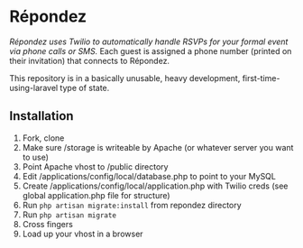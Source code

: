 Répondez
========

_Répondez uses Twilio to automatically handle RSVPs for your formal event via phone calls or SMS._
Each guest is assigned a phone number (printed on their invitation) that connects to Répondez.

This repository is in a basically unusable, heavy development, first-time-using-laravel type of state.

## Installation

1. Fork, clone
2. Make sure /storage is writeable by Apache (or whatever server you want to use)
3. Point Apache vhost to /public directory
4. Edit /applications/config/local/database.php to point to your MySQL
5. Create /applications/config/local/application.php with Twilio creds (see global application.php file for structure)
6. Run `php artisan migrate:install` from repondez directory
7. Run `php artisan migrate`
8. Cross fingers
9. Load up your vhost in a browser
